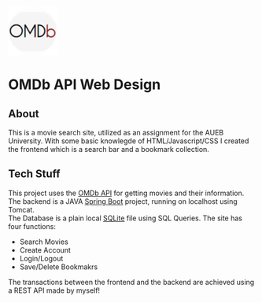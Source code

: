 ![OMDB Logo](SpringBootMVC/src/main/resources/static/images/iconcircle.png) 
# OMDb API Web Design
  
## About 
This is a movie search site, utilized as an assignment for the AUEB University. 
With some basic knowlegde of HTML/Javascript/CSS I created the frontend which is a search bar and a bookmark collection.
  
## Tech Stuff
This project uses the [OMDb API](http://www.omdbapi.com/) for getting movies and their information.   
The backend is a JAVA [Spring Boot](https://spring.io) project, running on localhost using Tomcat.  
The Database is a plain local [SQLite](https://www.sqlite.org/index.html) file using SQL Queries.
The site has four functions:  
  * Search Movies  
  * Create Account  
  * Login/Logout  
  * Save/Delete Bookmakrs  

The transactions between the frontend and the backend are achieved using a REST API made by myself!

